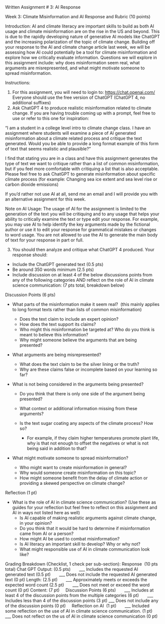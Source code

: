 Written Assignment # 3: AI Response

Week 3: Climate Misinformation and AI Response and Rubric (10 points)

Introduction:
AI and climate literacy are important skills to build as both AI usage and climate
misinformation are on the rise in the US and beyond. This is due to the rapidly
developing nature of generative AI models like ChatGPT and the increasing polarization
of the topic of climate change. Building off your response to the AI and climate change
article last week, we will be assessing how AI could potentially be a tool for climate
misinformation and explore how we critically evaluate information. Questions we will
explore in this assignment include: why does misinformation seem real, what arguments
are misrepresented, and what might motivate someone to spread misinformation.

Instructions:
1. For this assignment, you will need to login to: https://chat.openai.com/
Everyone should use the free version of ChatGPT (ChatGPT 4, no additional suffixes)
2. Ask ChatGPT 4 to produce realistic misinformation related to climate change.
If you are having trouble coming up with a prompt, feel free to use or refer to this one for
inspiration:

“I am a student in a college level intro to climate change class. I have an
assignment where students will examine a piece of AI generated misinformation
about a climate related process and critique the text generated. Would you be
able to provide a long format example of this form of text that seems realistic and
plausible?”

I find that stating you are in a class and have this assignment generates the type of text
we want to critique rather than a list of common misinformation, but if you feel more
comfortable with critiquing a list that is also acceptable. Please feel free to ask ChatGPT
to generate misinformation about specific climate process (for example: Changing sea
ice extent and sea level rise or carbon dioxide emissions)

If you’d rather not use AI at all, send me an email and I will provide you with an
alternative assignment for this week.

Note on AI Usage:
The usage of AI for the assignment is limited to the generation of the text you will be
critiquing and to any usage that helps your ability to critically examine the text or type
edit your response. For example, you may use AI to help identify the key arguments
made by the fictional author or use it to edit your response for grammatical mistakes or
changes to word usage. You are not allowed to use the AI to generate the main
body of text for your response in part or full.

3. You should then analyze and critique what ChatGPT 4 produced. Your response
should: 
- Include the ChatGPT generated text (0.5 pts)
- Be around 350 words minimum (2.5 pts)
- Include discussion on at least 4 of the below discussions points from any of
the following categories AND reflect on the role of AI in climate science
communication: (7 pts total, breakdown below)

Discussion Points (6 pts)
- What parts of the misinformation make it seem real?  (this mainly applies
to long format texts rather than lists of common misinformation)
  - Does the text claim to include an expert opinion?
  - How does the text support its claims?
  - Who might this misinformation be targeted at? Who do you think is
    meant to believe this information?
  - Why might someone believe the arguments that are being
    presented?

- What arguments are being misrepresented?
  - What does the text claim to be the silver lining or the truth?
  - Why are these claims false or incomplete based on your
    learning so far?

- What is not being considered in the arguments being presented?
  - Do you think that there is only one side of the argument being
    presented?
  - What context or additional information missing from these
    arguments?
  - Is the text sugar coating any aspects of the climate process?
    How so?

      - For example, if they claim higher temperatures
        promote plant life, why is that not enough to offset the
        negatives or what is not being said in addition to that?

- What might motivate someone to spread misinformation?
  - Who might want to create misinformation in general?
  - Why would someone create misinformation on this topic?
  - How might someone benefit from the delay of climate action or
    providing a skewed perspective on climate change?

Reflection (1 pt)
- What is the role of AI in climate science communication? (Use these as
guides for your reflection but feel free to reflect on this assignment
and AI in ways not listed here as well)
  - Is AI capable of making realistic arguments against climate change,
    in your opinion?
  - Do you think that it would be hard to determine if misinformation
    came from AI or a person?
  - How might AI be used to combat misinformation?
  - Is AI literacy an important skill to develop? Why or why not?
  - What might responsible use of AI in climate communication look
    like?

Grading Breakdown (Checklist, 1 check per sub-section):
Response  (10 pts total)
Chat GPT Output: (0.5 pts)
      ___ Includes the requested AI generated text (0.5 pt)
      ___ Does not include the requested AI generated text (0 pt)
Length: (2.5 pt)
      ___ Approximately meets or exceeds the expected word count (2.5 pt)
      ___ Does not meet or exceed the word count (0 pt)
Content: (7 pt)
    Discussion Points (6 pts)
      ___ Includes at least 4 of the discussion points from the multiple categories (6 pt)
      ___ Includes less than 4 of the discussion points (3 pt)
      ___ Does not include any of the discussion points (0 pt)
    Reflection on AI  (1 pt)
      ___ Included some reflection on the use of AI in climate science communication. (1 pt)
      ___ Does not reflect on the us of AI in climate science communication (0 pt)
